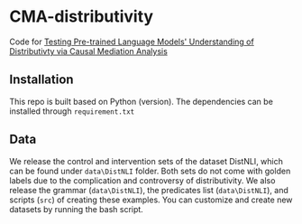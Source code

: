 # CMA-distributivity
Code for [Testing Pre-trained Language Models' Understanding of Distributivty via Causal Mediation Analysis](arxiv)

## Installation
This repo is built based on Python (version).
The dependencies can be installed through `requirement.txt`

## Data
We release the control and intervention sets of the dataset DistNLI, which can be found under `data\DistNLI` folder. Both sets do not come with golden labels due to the complication and controversy of distributivity.
We also release the grammar (`data\DistNLI`), the predicates list (`data\DistNLI`), and scripts (`src`) of creating these examples. You can customize and create new datasets by running the bash script.
